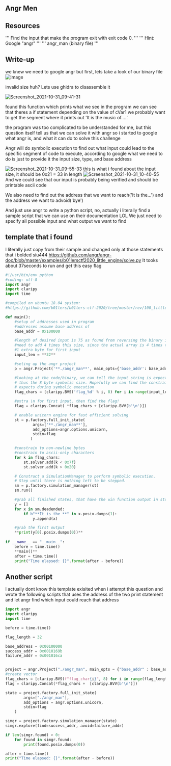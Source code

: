## Angr Men 

## Resources
'''
Find the input that make the program exit with exit code 0.
'''
'''
Hint: Google "angr"
'''
'''
angr_man (binary file)
'''

## Write-up
we knew we need to google angr but first, lets take a look of our binary file
![image](https://user-images.githubusercontent.com/49106442/139585822-530a5f50-def3-414e-97e9-b7d8e06f0110.png)

invalid size huh?
Lets use ghidra to disassemble it

![Screenshot_2021-10-31_09-41-31](https://user-images.githubusercontent.com/49106442/139586645-928ec115-aca0-46c4-9548-4060aa13edce.png)

found this function which prints what we see in the program
we can see that theres a if statement depending on the value of cVar1
we probably want to get the segment where it prints out 'It is the music of.....'

the program was too complicated to be understanded for me, but this question itself tell us that we can solve it with angr
so i started to google what angr is, and what it can do to solve this challenge

Angr will do symbolic execution to find out what input could lead to the specific segment of code to execute, according to google
what we need to do is just to provide it the input size, type, and base address

![Screenshot_2021-10-31_09-55-33](https://user-images.githubusercontent.com/49106442/139588815-6d737366-5d29-43b6-8704-d3ac564d65f2.png)
  this is what i found about the input size, it should be 0x21 = 33 in length
![Screenshot_2021-10-31_10-40-55](https://user-images.githubusercontent.com/49106442/139588884-0feba32d-c1df-4239-9632-718eaed383ee.png)
  And we could see that our input is probably being verified and should be printable ascii code

We also need to find out the address that we want to reach('It is the...') and the address we want to advoid('bye')

And just use angr to write a python script, no, actually i literally find a sample script that we can use on their documentation LOL
We just need to specify all possible input and what output we want to find


## template that i found
I literally just copy from their sample and changed only at those statements that i bolded siu444
https://github.com/angr/angr-doc/blob/master/examples/b01lersctf2020_little_engine/solve.py
It tooks about 37seconds to run and get this easy flag
```python
#!/usr/bin/env python
#coding: utf-8
import angr
import claripy
import time

#compiled on ubuntu 18.04 system:
#https://github.com/b01lers/b01lers-ctf-2020/tree/master/rev/100_little_engine

def main():
    #setup of addresses used in program
    #addresses assume base address of
    base_addr = 0x100000

    #length of desired input is 75 as found from reversing the binary in ghidra
    #need to add 4 times this size, since the actual array is 4 times the size
    #1 extra byte for first input
    input_len = **32**

    #seting up the angr project
    p = angr.Project('**./angr_man**', main_opts={'base_addr': base_addr})

    #looking at the code/binary, we can tell the input string is expected to fill 22 bytes,
    # thus the 8 byte symbolic size. Hopefully we can find the constraints the binary
    # expects during symbolic execution
    flag_chars = [claripy.BVS('flag_%d' % i, 8) for i in range(input_len)]

    #extra \n for first input, then find the flag!
    flag = claripy.Concat( *flag_chars + [claripy.BVV(b'\n')])

    # enable unicorn engine for fast efficient solving
    st = p.factory.full_init_state(
            args=['**./angr_man**'],
            add_options=angr.options.unicorn,
            stdin=flag
           )

    #constrain to non-newline bytes
    #constrain to ascii-only characters
    for k in flag_chars:
        st.solver.add(k < 0x7f)
        st.solver.add(k > 0x20)

    # Construct a SimulationManager to perform symbolic execution.
    # Step until there is nothing left to be stepped.
    sm = p.factory.simulation_manager(st)
    sm.run()

    #grab all finished states, that have the win function output in stdout
    y = []
    for x in sm.deadended:
        if b"**It is the **" in x.posix.dumps(1):
            y.append(x)

    #grab the first output
    **print(y[0].posix.dumps(0))**
 
if __name__ == "__main__":
    before = time.time()
    **main()**
    after = time.time()
    print("Time elapsed: {}".format(after - before))
```
 
## Another script

  I actually dont know this template exisited when i attempt this question and wrote the following scripts that uses the address of the two print statement and let angr find which input could reach that address

```python
import angr
import claripy
import time

before = time.time()

flag_length = 32

base_address = 0x00100000
success_addr = 0x0010169b
failure_addr = 0x001016ca


project = angr.Project("./angr_man", main_opts = {"base_addr" : base_address})
#create vector
flag_chars = [claripy.BVS(f"flag_char{i}", 8) for i in range(flag_length)]
flag = claripy.Concat(*flag_chars +  [claripy.BVV(b'\n')])

state = project.factory.full_init_state(
		args=["./angr_man"],
		add_options = angr.options.unicorn,
		stdin=flag
	)

simgr = project.factory.simulation_manager(state)
simgr.explore(find=success_addr, avoid=failure_addr)

if len(simgr.found) > 0:
	for found in simgr.found:
		print(found.posix.dumps(0))

after = time.time()
print("Time elapsed: {}".format(after - before))
```


